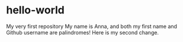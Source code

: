 # hello-world
My very first repository
My name is Anna, and both my first name and Github username are palindromes! 
Here is my second change.
